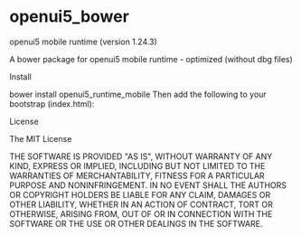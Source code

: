 openui5_bower
=============

openui5 mobile runtime (version 1.24.3)

A bower package for openui5 mobile runtime - optimized (without dbg files)

Install

bower install openui5_runtime_mobile
Then add the following to your bootstrap (index.html):

<script ... src="/bower_components/openui5_runtime_mobile/sap-ui-core.js"  ...></script>

License

The MIT License

THE SOFTWARE IS PROVIDED "AS IS", WITHOUT WARRANTY OF ANY KIND, EXPRESS OR IMPLIED, INCLUDING BUT NOT LIMITED TO THE WARRANTIES OF MERCHANTABILITY, FITNESS FOR A PARTICULAR PURPOSE AND NONINFRINGEMENT. IN NO EVENT SHALL THE AUTHORS OR COPYRIGHT HOLDERS BE LIABLE FOR ANY CLAIM, DAMAGES OR OTHER LIABILITY, WHETHER IN AN ACTION OF CONTRACT, TORT OR OTHERWISE, ARISING FROM, OUT OF OR IN CONNECTION WITH THE SOFTWARE OR THE USE OR OTHER DEALINGS IN THE SOFTWARE.
